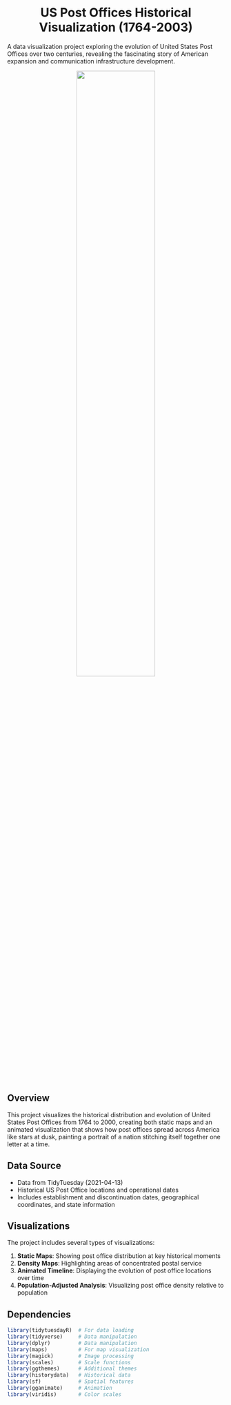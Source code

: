 <h1 align="center"> US Post Offices Historical Visualization (1764-2003) </h1>


A data visualization project exploring the evolution of United States Post Offices over two centuries, revealing the fascinating story of American expansion and communication infrastructure development.

<p align="center">
  <img src="/US_PostOffice/animated.gif" width="60%">
</p>


## Overview
This project visualizes the historical distribution and evolution of United States Post Offices from 1764 to 2000, creating both static maps and an animated visualization that shows how post offices spread across America like stars at dusk, painting a portrait of a nation stitching itself together one letter at a time.

## Data Source
- Data from TidyTuesday (2021-04-13)
- Historical US Post Office locations and operational dates
- Includes establishment and discontinuation dates, geographical coordinates, and state information

## Visualizations
The project includes several types of visualizations:
1. **Static Maps**: Showing post office distribution at key historical moments
2. **Density Maps**: Highlighting areas of concentrated postal service
3. **Animated Timeline**: Displaying the evolution of post office locations over time
4. **Population-Adjusted Analysis**: Visualizing post office density relative to population



## Dependencies
```r
library(tidytuesdayR)  # For data loading
library(tidyverse)     # Data manipulation
library(dplyr)         # Data manipulation
library(maps)          # For map visualization
library(magick)        # Image processing
library(scales)        # Scale functions
library(ggthemes)      # Additional themes
library(historydata)   # Historical data
library(sf)            # Spatial features
library(gganimate)     # Animation
library(viridis)       # Color scales
```




